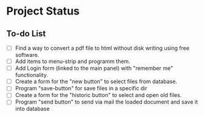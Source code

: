 # Project Status

## To-do List
- [ ] Find a way to convert a pdf file to html without disk writing using free software.
- [ ] Add items to menu-strip and programm them.
- [ ] Add Login form (linked to the main panel) with "remember me" functionality.
- [ ] Create a form for the "new button" to select files from database.
- [ ] Program "save-button" for save files in a specific dir
- [ ] Create a form for the "historic button" to select and open old files.
- [ ] Program "send button" to send via mail the loaded document and save it into database
